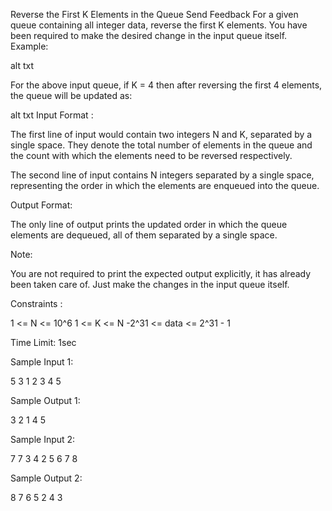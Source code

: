  Reverse the First K Elements in the Queue
Send Feedback
For a given queue containing all integer data, reverse the first K elements.
You have been required to make the desired change in the input queue itself.
Example:

alt txt

For the above input queue, if K = 4 then after reversing the first 4 elements, the queue will be updated as:

alt txt
Input Format :

The first line of input would contain two integers N and K, separated by a single space. They denote the total number of elements in the queue and the count with which the elements need to be reversed respectively.

The second line of input contains N integers separated by a single space, representing the order in which the elements are enqueued into the queue.

Output Format:

The only line of output prints the updated order in which the queue elements are dequeued, all of them separated by a single space. 

Note:

You are not required to print the expected output explicitly, it has already been taken care of. Just make the changes in the input queue itself.

Constraints :

1 <= N <= 10^6
1 <= K <= N
-2^31 <= data <= 2^31 - 1

 Time Limit: 1sec

Sample Input 1:

5 3
1 2 3 4 5

Sample Output 1:

3 2 1 4 5

Sample Input 2:

7 7
3 4 2 5 6 7 8

Sample Output 2:

8 7 6 5 2 4 3

